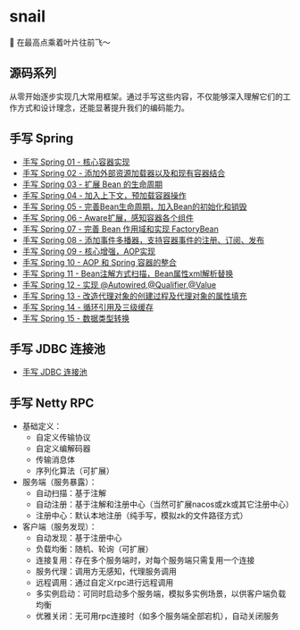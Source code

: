 # snail

🐌 在最高点乘着叶片往前飞～

## 源码系列

从零开始逐步实现几大常用框架。通过手写这些内容，不仅能够深入理解它们的工作方式和设计理念，还能显著提升我们的编码能力。

## 手写 Spring

- [手写 Spring 01 - 核心容器实现](https://zpj80231.github.io/znote/views/backend/spring-source-01.html)
- [手写 Spring 02 - 添加外部资源加载器以及和现有容器结合](https://zpj80231.github.io/znote/views/backend/spring-source-02.html)
- [手写 Spring 03 - 扩展 Bean 的生命周期](https://zpj80231.github.io/znote/views/backend/spring-source-03.html)
- [手写 Spring 04 - 加入上下文，预加载容器操作](https://zpj80231.github.io/znote/views/backend/spring-source-04.html)
- [手写 Spring 05 - 完善Bean生命周期，加入Bean的初始化和销毁](https://zpj80231.github.io/znote/views/backend/spring-source-05.html)
- [手写 Spring 06 - Aware扩展，感知容器各个组件](https://zpj80231.github.io/znote/views/backend/spring-source-06.html)
- [手写 Spring 07 - 完善 Bean 作用域和实现 FactoryBean](https://zpj80231.github.io/znote/views/backend/spring-source-07.html)
- [手写 Spring 08 - 添加事件多播器，支持容器事件的注册、订阅、发布](https://zpj80231.github.io/znote/views/backend/spring-source-08.html)
- [手写 Spring 09 - 核心增强，AOP实现](https://zpj80231.github.io/znote/views/backend/spring-source-09.html)
- [手写 Spring 10 - AOP 和 Spring 容器的整合](https://zpj80231.github.io/znote/views/backend/spring-source-10.html)
- [手写 Spring 11 - Bean注解方式扫描，Bean属性xml解析替换](https://zpj80231.github.io/znote/views/backend/spring-source-11.html)
- [手写 Spring 12 - 实现 @Autowired,@Qualifier,@Value](https://zpj80231.github.io/znote/views/backend/spring-source-12.html)
- [手写 Spring 13 - 改造代理对象的创建过程及代理对象的属性填充](https://zpj80231.github.io/znote/views/backend/spring-source-13.html)
- [手写 Spring 14 - 循环引用及三级缓存](https://zpj80231.github.io/znote/views/backend/spring-source-14.html)
- [手写 Spring 15 - 数据类型转换](https://zpj80231.github.io/znote/views/backend/spring-source-15.html)

## 手写 JDBC 连接池

- [手写 JDBC 连接池](https://zpj80231.github.io/znote/views/backend/jdbc-pool-source-01.html)

## 手写 Netty RPC

- 基础定义：
  - 自定义传输协议
  - 自定义编解码器
  - 传输消息体
  - 序列化算法（可扩展）
- 服务端（服务暴露）：
  - 自动扫描：基于注解
  - 自动注册：基于注解和注册中心（当然可扩展nacos或zk或其它注册中心）
  - 注册中心：默认本地注册（纯手写，模拟zk的文件路径方式）
- 客户端（服务发现）：
  - 自动发现：基于注册中心
  - 负载均衡：随机、轮询（可扩展）
  - 连接复用：存在多个服务端时，对每个服务端只需复用一个连接
  - 服务代理：调用方无感知，代理服务调用
  - 远程调用：通过自定义rpc进行远程调用
  - 多实例启动：可同时启动多个服务端，模拟多实例场景，以供客户端负载均衡
  - 优雅关闭：无可用rpc连接时（如多个服务端全部宕机），自动关闭服务



